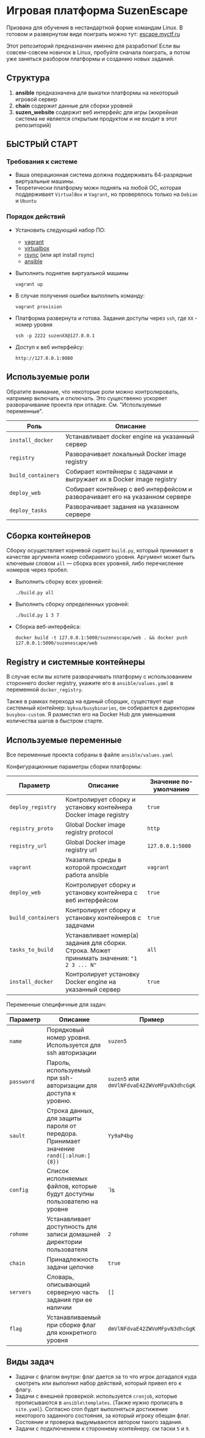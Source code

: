 # Игровая платформа SuzenEscape

Призвана для обучения в нестандартной форме командам Linux.
В готовом и развернутом виде поиграть можно тут: [escape.myctf.ru](http://escape.myctf.ru)

Этот репозиторий предназначен именно для разработки! Если вы совсем-совсем новичок в Linux, пробуйте сначала поиграть,
а потом уже заняться разбором платформы и созданию новых заданий.

## Структура

1) **ansible** предназначена для выкатки платформы на некоторый игровой сервер
2) **chain** содержит данные для сборки уровней
3) **suzen_website** содержит веб интерфейс для игры (жюрейная система не является открытым продуктом и не входит в этот репозиторий)

## БЫСТРЫЙ СТАРТ

### Требования к системе

* Ваша операционная система должна поддерживать 64-разрядные виртуальные машины.
* Теоретически платформу можн поднять на любой ОС, которая поддерживает `VirtualBox` и `Vagrant`, но проверялось только на `Debian` и `Ubuntu`

### Порядок действий

* Установить следующий набор ПО:
  * [vagrant](https://www.vagrantup.com/downloads.html)
  * [virtualbox](https://www.virtualbox.org/wiki/Linux_Downloads)
  * [rsync](https://rsync.samba.org/download.html) (или apt install rsync)
  * [ansible](https://docs.ansible.com/ansible/latest/installation_guide/intro_installation.html)
* Выполнить поднятие виртуальной машины

  ```shellsession
  vagrant up
  ```

* В случае получения ошибки выполнить команду:

  ```shellsession
  vagrant provision
  ```

* Платформа развернута и готова. Задания доступы через `ssh`, где `XX` - номер уровня

  ```shellsession
  ssh -p 2222 suzenXX@127.0.0.1
  ```

* Доступ к веб интерфейсу:

  ```text
  http://127.0.0.1:8080
  ```

## Используемые роли

Обратите внимание, что некоторые роли можно контролировать, например включать и отключать. Это существенно ускоряет разворачивание проекта при отладке. См. "Используемые переменные".

| Роль                 | Описание                                                                         |
| -------------------- | ---------------------------------------------------------------------------------|
| `install_docker`     | Устанавливает docker engine на указанный сервер                                  |
| `registry`           | Разворачивает локальный Docker image registry                                    |
| `build_containers`   | Собирает контейнеры с задачами и выгружает их в Docker image registry            |
| `deploy_web`         | Собирает контейнер с веб интерфейсом и разворачивает его на указанном сервере    |
| `deploy_tasks`       | Разворачивает задания на указанном сервере                                       |

## Сборка контейнеров

Сборку осуществляет корневой скрипт `build.py`, который принимает в качестве аргумента номер собираемого уровня. Аргумент может быть ключевым словом `all` — сборка всех уровней, либо перечисление номеров через пробел.

* Выполнить сборку всех уровней:

  ```shellsession
  ./build.py all
  ```

* Выполнить сборку определенных уровней:

  ```shellsession
  ./build.py 1 3 7
  ```

* Сборка веб-интерфейса:

  ```shellsession
  docker build -t 127.0.0.1:5000/suzenescape/web . && docker push 127.0.0.1:5000/suzenescape/web
  ```

## Registry и системные контейнеры

В случае если вы хотите разворачивать платформу с использованием стороннего docker registry, укажите его в
`ansible/values.yaml` в переменной `docker_registry`.

Также в рамках перехода на единый сборщик, существует еще системный контейнер: `bykva/busybinaries`,
он собирается в директории `busybox-custom`. Я разместил его на Docker Hub для уменьшения количества шагов в быстром старте.

## Используемые переменные

Все переменные проекта собраны в файле `ansible/values.yaml`

Конфигурационные параметры сборки платформы:

| Параметр                                           | Описание                                                                                     | Значение по-умолчанию                                   |
| -------------------------------------------------- | -------------------------------------------------------------------------------------------- | ------------------------------------------------------- |
| `deploy_registry`                                  | Контролирует сборку и установку контейнера Docker image registry                             | `true`                                                  |
| `registry_proto`                                   | Global Docker image registry protocol                                                        | `http`                                                  |
| `registry_url`                                     | Global Docker image registry url                                                             | `127.0.0.1:5000`                                        |
| `vagrant`                                          | Указатель среды в которой происходит работа ansible                                          | `vagrant`                                               |
| `deploy_web`                                       | Контролирует сборку и установку контейнера с веб интерфейсом                                 | `true`                                                  |
| `build_containers`                                 | Контролирует сборку и установку контейнеров с задачами                                       | `true`                                                  |
| `tasks_to_build`                                   | Устанавливает номер(а) задания для сборки. Строка. Может принимать значения: `"1 2 3 ... N"` | `all`                                                   |
| `install_docker`                                   | Контролирует установку Docker engine на указанный сервер                                     | `true`                                                  |


Переменные специфичные для задач:

| Параметр                                           | Описание                                                                                     | Пример                                                  |
| -------------------------------------------------- | -------------------------------------------------------------------------------------------- | ------------------------------------------------------- |
| `name`                                             | Порядковый номер уровня. Используется для ssh авторизации                                    | `suzen5`                                                |
| `password`                                         | Пароль, используемый при ssh-авторизации для доступа к уровню.                               | `suzen5`  или   `dmVlNFdvaE42ZWVoMFpvN3dhcGgK`          |
| `sault`                                            | Строка данных, для защиты пароля от передора. Принимает значение `rand([:alnum:]{8})`        | `Yy9aP4bg`                                              |
| `config`                                           | Список исполняемых файлов, которые будут доступны пользователю на уровне                     | `ls|cd|ls|mknod|sh`                                     |
| `rohome`                                           | Устанавливает доступность для записи домашней директории пользователя                        | `2`                                                     |
| `chain`                                            | Принадлежность задачи цепочке                                                                | `true`                                                  |
| `servers`                                          | Словарь, описывающий серверную часть задания при ее наличии                                  | `[]`                                                    |
| `flag`                                             | Устанавливаемый при сборке флаг для конкретного уровня                                       | `dmVlNFdvaE42ZWVoMFpvN3dhcGgK`                          |

## Виды задач

* Задачи с флагом внутри: флаг дается за то что игрок догадался куда смотреть или выполнил набор действий,
  который привел его к флагу.
* Задачи с внешней проверкой: используется `cronjob`, которые прописываются в `ansible\templates`.
  (Также нужно прописать в `site.yaml`). Согласно cron будет выполняться достижение некоторого заданного состояния,
  за который игроку обещан флаг. Состояние и проверка выдумываются автором такого задания.
* Задачи с подключением к стороннему контейнеру. см таски `5` и `9`.
